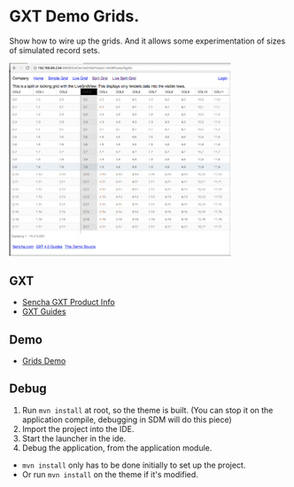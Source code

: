 # GXT Demo Grids.
Show how to wire up the grids. And it allows some experimentation of sizes of simulated record sets. 

<img src='theapp.png' width='400px'/>

## GXT 

* [Sencha GXT Product Info](https://www.sencha.com/products/gxt/)
* [GXT Guides](http://docs.sencha.com/gxt/4.x/)

## Demo

* [Grids Demo](http://examples.sencha.com/gxt-grids/)

## Debug
1. Run `mvn install` at root, so the theme is built. (You can stop it on the application compile, debugging in SDM will do this piece)
2. Import the project into the IDE. 
3. Start the launcher in the ide. 
4. Debug the application, from the application module.

* `mvn install` only has to be done initially to set up the project. 
* Or run `mvn install` on the theme if it's modified. 

